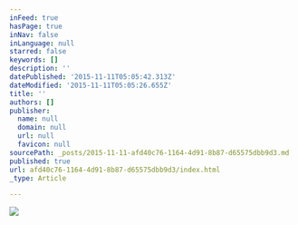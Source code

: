 ```yaml
---
inFeed: true
hasPage: true
inNav: false
inLanguage: null
starred: false
keywords: []
description: ''
datePublished: '2015-11-11T05:05:42.313Z'
dateModified: '2015-11-11T05:05:26.655Z'
title: ''
authors: []
publisher:
  name: null
  domain: null
  url: null
  favicon: null
sourcePath: _posts/2015-11-11-afd40c76-1164-4d91-8b87-d65575dbb9d3.md
published: true
url: afd40c76-1164-4d91-8b87-d65575dbb9d3/index.html
_type: Article

---
```

![](https://the-grid-user-content.s3-us-west-2.amazonaws.com/08d0e140-25d7-4ce0-85f9-3f2ac13c2cdb.png)